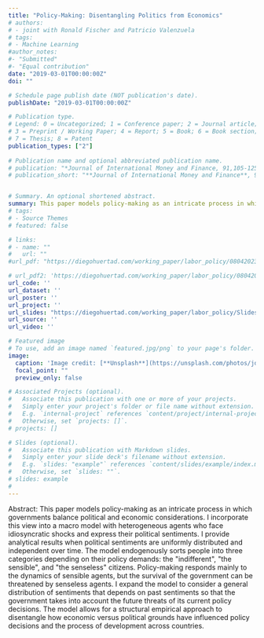 ```yaml
---
title: "Policy-Making: Disentangling Politics from Economics"
# authors:
# - joint with Ronald Fischer and Patricio Valenzuela
# tags:
# - Machine Learning
#author_notes:
#- "Submitted"
#- "Equal contribution"
date: "2019-03-01T00:00:00Z"
doi: ""

# Schedule page publish date (NOT publication's date).
publishDate: "2019-03-01T00:00:00Z"

# Publication type.
# Legend: 0 = Uncategorized; 1 = Conference paper; 2 = Journal article;
# 3 = Preprint / Working Paper; 4 = Report; 5 = Book; 6 = Book section;
# 7 = Thesis; 8 = Patent
publication_types: ["2"]
 
# Publication name and optional abbreviated publication name.
# publication: "*Journal of International Money and Finance, 91,105-125*"
# publication_short: "**Journal of International Money and Finance**, 91,105-125"


# Summary. An optional shortened abstract.
summary: This paper models policy-making as an intricate process in which governments balance political and economic considerations. I incorporate this view into a macro model with heterogeneous agents who face idiosyncratic shocks and express their political sentiments. I provide analytical results when political sentiments are uniformly distributed and independent over time. The model endogenously sorts people into three categories depending on their policy demands: the indifferent, the sensible, and the senseless citizens. Policy-making responds mainly to the dynamics of sensible agents, but the survival of the government can be threatened by senseless agents. I expand the model to consider a general distribution of sentiments that depends on past sentiments so that the government takes into account the future threats of its current policy decisions. The model allows for a structural empirical approach to disentangle how economic versus political grounds have influenced policy decisions and the process of development across countries.
# tags:
# - Source Themes
# featured: false

# links:
# - name: ""
#   url: ""
#url_pdf: "https://diegohuertad.com/working_paper/labor_policy/08042023_The_Political_Economy_of_Labor_Policy.pdf"

# url_pdf2: 'https://diegohuertad.com/working_paper/labor_policy/08042023_The_Political_Economy_of_Labor_Policy.pdf'
url_code: ''
url_dataset: ''
url_poster: ''
url_project: ''
url_slides: "https://diegohuertad.com/working_paper/labor_policy/Slides_Macro_lunch_NU.pdf"
url_source: ''
url_video: ''

# Featured image
# To use, add an image named `featured.jpg/png` to your page's folder. 
image:
  caption: 'Image credit: [**Unsplash**](https://unsplash.com/photos/jdD8gXaTZsc)'
  focal_point: ""
  preview_only: false

# Associated Projects (optional).
#   Associate this publication with one or more of your projects.
#   Simply enter your project's folder or file name without extension.
#   E.g. `internal-project` references `content/project/internal-project/index.md`.
#   Otherwise, set `projects: []`.
# projects: []

# Slides (optional).
#   Associate this publication with Markdown slides.
#   Simply enter your slide deck's filename without extension.
#   E.g. `slides: "example"` references `content/slides/example/index.md`.
#   Otherwise, set `slides: ""`.
# slides: example
#
---
```





Abstract: This paper models policy-making as an intricate process in which governments balance political and economic considerations. I incorporate this view into a macro model with heterogeneous agents who face idiosyncratic shocks and express their political sentiments. I provide analytical results when political sentiments are uniformly distributed and independent over time. The model endogenously sorts people into three categories depending on their policy demands: the "indifferent", "the sensible", and "the senseless" citizens. Policy-making responds mainly to the dynamics of sensible agents, but the survival of the government can be threatened by senseless agents. I expand the model to consider a general distribution of sentiments that depends on past sentiments so that the government takes into account the future threats of its current policy decisions. The model allows for a structural empirical approach to disentangle how economic versus political grounds have influenced policy decisions and the process of development across countries.
